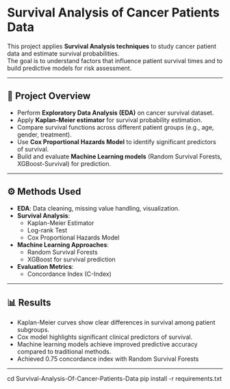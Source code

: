 # Survival Analysis of Cancer Patients Data

This project applies **Survival Analysis techniques** to study cancer patient data and estimate survival probabilities.  
The goal is to understand factors that influence patient survival times and to build predictive models for risk assessment.

---

## 📌 Project Overview
- Perform **Exploratory Data Analysis (EDA)** on cancer survival dataset.
- Apply **Kaplan-Meier estimator** for survival probability estimation.
- Compare survival functions across different patient groups (e.g., age, gender, treatment).
- Use **Cox Proportional Hazards Model** to identify significant predictors of survival.
- Build and evaluate **Machine Learning models** (Random Survival Forests, XGBoost-Survival) for prediction.

---

## ⚙️ Methods Used
- **EDA**: Data cleaning, missing value handling, visualization.
- **Survival Analysis**:
  - Kaplan-Meier Estimator
  - Log-rank Test
  - Cox Proportional Hazards Model
- **Machine Learning Approaches**:
  - Random Survival Forests
  - XGBoost for survival prediction
- **Evaluation Metrics**:
  - Concordance Index (C-Index)
---

## 📊 Results
- Kaplan-Meier curves show clear differences in survival among patient subgroups.
- Cox model highlights significant clinical predictors of survival.
- Machine learning models achieve improved predictive accuracy compared to traditional methods.
- Achieved 0.75 concordance index with Random Survival Forests
---


cd Survival-Analysis-Of-Cancer-Patients-Data
pip install -r requirements.txt
